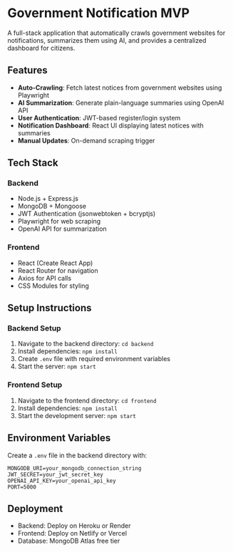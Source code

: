 # Government Notification MVP

A full-stack application that automatically crawls government websites for notifications, summarizes them using AI, and provides a centralized dashboard for citizens.

## Features

- **Auto-Crawling**: Fetch latest notices from government websites using Playwright
- **AI Summarization**: Generate plain-language summaries using OpenAI API
- **User Authentication**: JWT-based register/login system
- **Notification Dashboard**: React UI displaying latest notices with summaries
- **Manual Updates**: On-demand scraping trigger

## Tech Stack

### Backend
- Node.js + Express.js
- MongoDB + Mongoose
- JWT Authentication (jsonwebtoken + bcryptjs)
- Playwright for web scraping
- OpenAI API for summarization

### Frontend
- React (Create React App)
- React Router for navigation
- Axios for API calls
- CSS Modules for styling

## Setup Instructions

### Backend Setup
1. Navigate to the backend directory: `cd backend`
2. Install dependencies: `npm install`
3. Create `.env` file with required environment variables
4. Start the server: `npm start`

### Frontend Setup
1. Navigate to the frontend directory: `cd frontend`
2. Install dependencies: `npm install`
3. Start the development server: `npm start`

## Environment Variables

Create a `.env` file in the backend directory with:
```
MONGODB_URI=your_mongodb_connection_string
JWT_SECRET=your_jwt_secret_key
OPENAI_API_KEY=your_openai_api_key
PORT=5000
```

## Deployment

- Backend: Deploy on Heroku or Render
- Frontend: Deploy on Netlify or Vercel
- Database: MongoDB Atlas free tier
